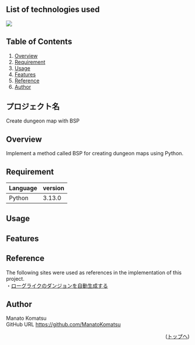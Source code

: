 <div id="top"></div>

## List of technologies used
<p style="display: inline">
<img src="https://img.shields.io/badge/-Python-F2C63C.svg?logo=python&style=for-the-badge">
</p>

## Table of Contents

1. [Overview](#Overview)
2. [Requirement](#Requirement)
3. [Usage](#Usage)
4. [Features](#Features)
5. [Reference](#Reference)
6. [Author](#Author)


## プロジェクト名

Create dungeon map with BSP

## Overview
Implement a method called BSP for creating dungeon maps using Python.


## Requirement
|       Language        | version    |
| --------------------- | ---------- |
| Python                | 3.13.0     |

## Usage

## Features

## Reference
The following sites were used as references in the implementation of this project.  
・[ローグライクのダンジョンを自動生成する](https://qiita.com/fazerog02/items/4855cd7303dc9365aa79)  


## Author
Manato Komatsu  
GitHub URL https://github.com/ManatoKomatsu  
<p align="right">(<a href="#top">トップへ</a>)</p>
